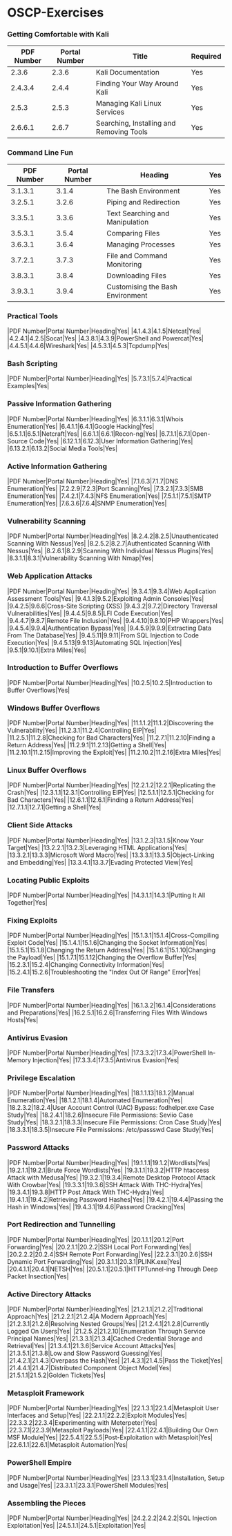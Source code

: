 # OSCP-Exercises

### Getting Comfortable with Kali

|PDF Number|Portal Number|Title|Required|
|----------|-------------|-----|--------|
 |2.3.6|2.3.6|Kali Documentation|Yes|
 |2.4.3.4|2.4.4|Finding Your Way Around Kali|Yes|
 |2.5.3|2.5.3|Managing Kali Linux Services|Yes|
 |2.6.6.1|2.6.7|Searching, Installing and Removing Tools|Yes|

### Command Line Fun
|PDF Number|Portal Number|Heading|Yes|
|----------|-------------|-----|--------|
 |3.1.3.1|3.1.4|The Bash Environment|Yes|
 |3.2.5.1|3.2.6|Piping and Redirection|Yes|
 |3.3.5.1|3.3.6|Text Searching and Manipulation|Yes|
 |3.5.3.1|3.5.4|Comparing Files|Yes|
 |3.6.3.1|3.6.4|Managing Processes|Yes|
 |3.7.2.1|3.7.3|File and Command Monitoring|Yes|
 |3.8.3.1|3.8.4|Downloading Files|Yes|
 |3.9.3.1|3.9.4|Customising the Bash Environment|Yes|

### Practical Tools
|PDF Number|Portal Number|Heading|Yes|
 |4.1.4.3|4.1.5|Netcat|Yes|
 |4.2.4.1|4.2.5|Socat|Yes|
 |4.3.8.1|4.3.9|PowerShell and Powercat|Yes|
 |4.4.5.1|4.4.6|Wireshark|Yes|
 |4.5.3.1|4.5.3|Tcpdump|Yes|

### Bash Scripting
|PDF Number|Portal Number|Heading|Yes|
 |5.7.3.1|5.7.4|Practical Examples|Yes|

### Passive Information Gathering
|PDF Number|Portal Number|Heading|Yes|
 |6.3.1.1|6.3.1|Whois Enumeration|Yes|
 |6.4.1.1|6.4.1|Google Hacking|Yes|
 |6.5.1.1|6.5.1|Netcraft|Yes|
 |6.6.1.1|6.6.1|Recon-ng|Yes|
 |6.7.1.1|6.7.1|Open-Source Code|Yes|
 |6.12.1.1|6.12.3|User Information Gathering|Yes|
 |6.13.2.1|6.13.2|Social Media Tools|Yes|

### Active Information Gathering
|PDF Number|Portal Number|Heading|Yes|
 |7.1.6.3|7.1.7|DNS Enumeration|Yes|
 |7.2.2.9|7.2.3|Port Scanning|Yes|
 |7.3.2.1|7.3.3|SMB Enumeration|Yes|
 |7.4.2.1|7.4.3|NFS Enumeration|Yes|
 |7.5.1.1|7.5.1|SMTP Enumeration|Yes|
 |7.6.3.6|7.6.4|SNMP Enumeration|Yes|

### Vulnerability Scanning
|PDF Number|Portal Number|Heading|Yes|
 |8.2.4.2|8.2.5|Unauthenticated Scanning With Nessus|Yes|
 |8.2.5.2|8.2.7|Authenticated Scanning With Nessus|Yes|
 |8.2.6.1|8.2.9|Scanning With Individual Nessus Plugins|Yes|
 |8.3.1.1|8.3.1|Vulnerability Scanning With Nmap|Yes|

### Web Application Attacks
|PDF Number|Portal Number|Heading|Yes|
 |9.3.4.1|9.3.4|Web Application Assessment Tools|Yes|
 |9.4.1.3|9.5.2|Exploiting Admin Consoles|Yes|
 |9.4.2.5|9.6.6|Cross-Site Scripting (XSS)
 |9.4.3.2|9.7.2|Directory Traversal Vulnerabilities|Yes|
 |9.4.4.5|9.8.5|LFI Code Execution|Yes|
 |9.4.4.7|9.8.7|Remote File Inclusion|Yes|
 |9.4.4.10|9.8.10|PHP Wrappers|Yes|
 |9.4.5.4|9.9.4|Authentication Bypass|Yes|
 |9.4.5.9|9.9.9|Extracting Data From The Database|Yes|
 |9.4.5.11|9.9.11|From SQL Injection to Code Execution|Yes|
 |9.4.5.13|9.9.13|Automating SQL Injection|Yes|
 |9.5.1|9.10.1|Extra Miles|Yes|

### Introduction to Buffer Overflows
|PDF Number|Portal Number|Heading|Yes|
 |10.2.5|10.2.5|Introduction to Buffer Overflows|Yes|

### Windows Buffer Overflows
|PDF Number|Portal Number|Heading|Yes|
 |11.1.1.2|11.1.2|Discovering the Vulnerability|Yes|
 |11.2.3.1|11.2.4|Controlling EIP|Yes|
 |11.2.5.1|11.2.8|Checking for Bad Characters|Yes|
 |11.2.7.1|11.2.10|Finding a Return Address|Yes|
 |11.2.9.1|11.2.13|Getting a Shell|Yes|
 |11.2.10.1|11.2.15|Improving the Exploit|Yes|
 |11.2.10.2|11.2.16|Extra Miles|Yes|

### Linux Buffer Overflows
|PDF Number|Portal Number|Heading|Yes|
 |12.2.1.2|12.2.1|Replicating the Crash|Yes|
 |12.3.1.1|12.3.1|Controlling EIP|Yes|
 |12.5.1.1|12.5.1|Checking for Bad Characters|Yes|
 |12.6.1.1|12.6.1|Finding a Return Address|Yes|
 |12.7.1.1|12.7.1|Getting a Shell|Yes|

### Client Side Attacks
|PDF Number|Portal Number|Heading|Yes|
 |13.1.2.3|13.1.5|Know Your Target|Yes|
 |13.2.2.1|13.2.3|Leveraging HTML Applications|Yes|
 |13.3.2.1|13.3.3|Microsoft Word Macro|Yes|
 |13.3.3.1|13.3.5|Object-Linking and Embedding|Yes|
 |13.3.4.1|13.3.7|Evading Protected View|Yes|
### Locating Public Exploits
|PDF Number|Portal Number|Heading|Yes|
 |14.3.1.1|14.3.1|Putting It All Together|Yes|

### Fixing Exploits
|PDF Number|Portal Number|Heading|Yes|
 |15.1.3.1|15.1.4|Cross-Compiling Exploit Code|Yes|
 |15.1.4.1|15.1.6|Changing the Socket Information|Yes|
 |15.1.5.1|15.1.8|Changing the Return Address|Yes|
 |15.1.6.1|15.1.10|Changing the Payload|Yes|
 |15.1.7.1|15.1.12|Changing the Overflow Buffer|Yes|
 |15.2.3.1|15.2.4|Changing Connectivity Information|Yes|
 |15.2.4.1|15.2.6|Troubleshooting the "Index Out Of Range" Error|Yes|

### File Transfers
|PDF Number|Portal Number|Heading|Yes|
 |16.1.3.2|16.1.4|Considerations and Preparations|Yes|
 |16.2.5.1|16.2.6|Transferring Files With Windows Hosts|Yes|

### Antivirus Evasion
|PDF Number|Portal Number|Heading|Yes|
 |17.3.3.2|17.3.4|PowerShell In-Memory Injection|Yes|
 |17.3.3.4|17.3.5|Antivirus Evasion|Yes|

### Privilege Escalation
|PDF Number|Portal Number|Heading|Yes|
 |18.1.1.13|18.1.2|Manual Enumeration|Yes|
 |18.1.2.1|18.1.4|Automated Enumeration|Yes|
 |18.2.3.2|18.2.4|User Account Control (UAC) Bypass: fodhelper.exe Case Study|Yes|
 |18.2.4.1|18.2.6|Insecure File Permissions: Seviio Case Study|Yes|
 |18.3.2.1|18.3.3|Insecure File Permissions: Cron Case Study|Yes|
 |18.3.3.1|18.3.5|Insecure File Permissions: /etc/passswd Case Study|Yes|

### Password Attacks
|PDF Number|Portal Number|Heading|Yes|
 |19.1.1.1|19.1.2|Wordlists|Yes|
 |19.2.1.1|19.2.1|Brute Force Wordlists|Yes|
 |19.3.1.1|19.3.2|HTTP htaccess Attack with Medusa|Yes|
 |19.3.2.1|19.3.4|Remote Desktop Protocol Attack With Crowbar|Yes|
 |19.3.3.1|19.3.6|SSH Atttack With THC-Hydra|Yes|
 |19.3.4.1|19.3.8|HTTP Post Attack With THC-Hydra|Yes|
 |19.4.1.1|19.4.2|Retrieving Password Hashes|Yes|
 |19.4.2.1|19.4.4|Passing the Hash in Windows|Yes|
 |19.4.3.1|19.4.6|Password Cracking|Yes|

### Port Redirection and Tunnelling
|PDF Number|Portal Number|Heading|Yes|
 |20.1.1.1|20.1.2|Port Forwarding|Yes|
 |20.2.1.1|20.2.2|SSH Local Port Forwarding|Yes|
 |20.2.2.2|20.2.4|SSH Remote Port Forwarding|Yes|
 |22.2.3.1|20.2.6|SSH Dynamic Port Forwarding|Yes|
 |20.3.1.1|20.3.1|PLINK.exe|Yes|
 |20.4.1.1|20.4.1|NETSH|Yes|
 |20.5.1.1|20.5.1|HTTPTunnel-ing Through Deep Packet Insection|Yes|

### Active Directory Attacks
|PDF Number|Portal Number|Heading|Yes|
 |21.2.1.1|21.2.2|Traditional Approach|Yes|
 |21.2.2.1|21.2.4|A Modern Approach|Yes|
 |21.2.3.1|21.2.6|Resolving Nested Groups|Yes|
|21.2.4.1|21.2.8|Currently Logged On Users|Yes|
 |21.2.5.2|21.2.10|Enumeration Through Service Principal Names|Yes|
 |21.3.3.1|21.3.4|Cached Credential Storage and Retrieval|Yes|
 |21.3.4.1|21.3.6|Service Account Attacks|Yes|
 |21.3.5.1|21.3.8|Low and Slow Password Guessing|Yes|
 |21.4.2.1|21.4.3|Overpass the Hash|Yes|
 |21.4.3.1|21.4.5|Pass the Ticket|Yes|
 |21.4.4.1|21.4.7|Distributed Component Object Model|Yes|
 |21.5.1.1|21.5.2|Golden Tickets|Yes|

### Metasploit Framework
|PDF Number|Portal Number|Heading|Yes|
 |22.1.3.1|22.1.4|Metasploit User Interfaces and Setup|Yes|
 |22.2.1.1|22.2.2|Exploit Modules|Yes|
 |22.3.3.2|22.3.4|Experimenting with Meterpeter|Yes|
 |22.3.7.1|22.3.9|Metasploit Payloads|Yes|
 |22.4.1.1|22.4.1|Building Our Own MSF Module|Yes|
 |22.5.4.1|22.5.5|Post-Exploitation with Metasploit|Yes|
 |22.6.1.1|22.6.1|Metasploit Automation|Yes|

### PowerShell Empire
|PDF Number|Portal Number|Heading|Yes|
 |23.1.3.1|23.1.4|Installation, Setup and Usage|Yes|
 |23.3.1.1|23.3.1|PowerShell Modules|Yes|

### Assembling the Pieces
|PDF Number|Portal Number|Heading|Yes|
 |24.2.2.2|24.2.2|SQL Injection Exploitation|Yes|
 |24.5.1.1|24.5.1|Exploitation|Yes|

